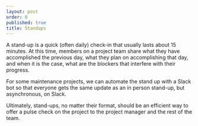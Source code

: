 ```yaml
---
layout: post
order: 0
published: true
title: Standups
---
```

A stand-up is a quick (often daily) check-in that usually lasts about 15 minutes. At this time, members on a project team share what they have accomplished the previous day, what they plan on accomplishing that day, and when it is the case, what are the blockers that interfere with their progress. 

For some maintenance projects, we can automate the stand up with a Slack bot so that everyone gets the same update as an in person stand-up, but asynchronous, on Slack. 

Ultimately, stand-ups, no matter their format, should be an efficient way to offer a pulse check on the project to the project manager and the rest of the team.
